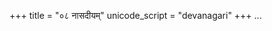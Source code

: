 +++
title = "०८ नासदीयम्"
unicode_script = "devanagari"
+++
...

<div class="js_include" url="/devaH/hindukaH/brahma/Rk/nAsadIyam/"  newLevelForH1="2" includeTitle="false"> </div>  

<div class="js_include" url="/devaH/hindukaH/AdityaH/Rk/prAtar_agnim/"  newLevelForH1="2" includeTitle="true"> </div>  
